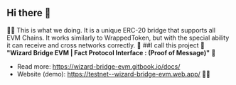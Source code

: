 ## Hi there 👋

🙋‍♀️ This is what we doing. It is a unique ERC-20 bridge that supports all EVM Chains. It works similarly to WrappedToken, but with the special ability it can receive and cross networks correctly. 🌈
##I call this project 🧙 **"Wizard Bridge EVM | Fact Protocol Interface : (Proof of Message)"** 🧙

- Read more: https://wizard-bridge-evm.gitbook.io/docs/
- Website (demo): https://testnet--wizard-bridge-evm.web.app/
👩‍💻

<!--

**Here are some ideas to get you started:**

🙋‍♀️ A short introduction - what is your organization all about?
🌈 Contribution guidelines - how can the community get involved?
👩‍💻 Useful resources - where can the community find your docs? Is there anything else the community should know?
🍿 Fun facts - what does your team eat for breakfast?
🧙 Remember, you can do mighty things with the power of [Markdown](https://docs.github.com/github/writing-on-github/getting-started-with-writing-and-formatting-on-github/basic-writing-and-formatting-syntax)
-->
